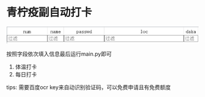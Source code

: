 # 青柠疫副自动打卡

![image-20220209164528035](./README..assets/image-20220209164528035.png)

按照字段依次填入信息最后运行main.py即可

1. 体温打卡
2. 每日打卡

tips: 需要百度ocr key来自动识别验证码，可以免费申请且有免费额度